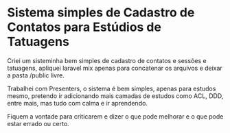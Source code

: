 # Sistema simples de Cadastro de Contatos para Estúdios de Tatuagens

Criei um sisteminha bem simples de cadastro de contatos e sessões e tatuagens, apliquei laravel mix apenas para concatenar os arquivos e deixar a pasta /public livre.

Trabalhei com Presenters, o sistema é bem simples, apenas para estudos mesmo, pretendo ir adicionando mais camadas de estudos como ACL, DDD, entre mais, mas tudo com calma e ir aprendendo.

Fiquem a vontade para criticarem e dizer o que pode melhorar e o que pode estar errado ou certo.

